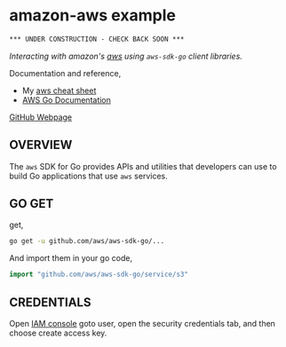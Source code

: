 # amazon-aws example

```txt
*** UNDER CONSTRUCTION - CHECK BACK SOON ***
```

_Interacting with amazon's
[aws](https://github.com/JeffDeCola/my-cheat-sheets/tree/master/software/service-providers/amazon-web-services-cheat-sheet)
using
`aws-sdk-go`
client libraries._

Documentation and reference,

* My
  [aws cheat sheet](https://github.com/JeffDeCola/my-cheat-sheets/tree/master/software/service-providers/amazon-web-services-cheat-sheet)
* [AWS Go Documentation](https://aws.amazon.com/sdk-for-go/)

[GitHub Webpage](https://jeffdecola.github.io/my-go-examples/)

## OVERVIEW

The `aws` SDK for Go provides APIs and utilities that developers can use
to build Go applications that use `aws` services.

## GO GET

get,

```bash
go get -u github.com/aws/aws-sdk-go/...
```

And import them in your go code,

```go
import "github.com/aws/aws-sdk-go/service/s3"
```

## CREDENTIALS

Open [IAM console](https://console.aws.amazon.com/iam/home?#/home)
goto user, open the security credentials tab, and then
choose create access key.
